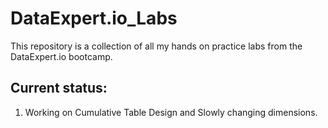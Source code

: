 # DataExpert.io_Labs

This repository is a collection of all my hands on practice labs from the DataExpert.io bootcamp.<br />
## Current status:
1. Working on Cumulative Table Design and Slowly changing dimensions.
